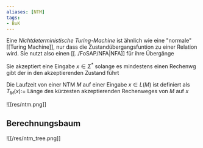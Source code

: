 ```yaml
---
aliases: [NTM]
tags:
- BuK
---
```

Eine *Nichtdeterministische Turing-Machine* ist ähnlich wie eine "normale" [[Turing Machine]], nur dass die Zustandübergangsfuntion zu einer Relation wird. Sie nutzt also einen [[../FoSAP/NFA|NFA]] für ihre Übergänge

Sie akzeptiert eine Eingabe $x\in\Sigma^*$ solange es mindestens einen Rechenwg gibt der in den akzeptierenden Zustand führt 

Die Laufzeit von einer NTM $M$ auf einer Eingabe $x\in L(M)$ ist definiert als 
$T_M(x):=$ Länge des kürzesten akzeptierenden Rechenweges von $M$ auf $x$

![[res/ntm.png]]


## Berechnungsbaum
![[/res/ntm_tree.png]]